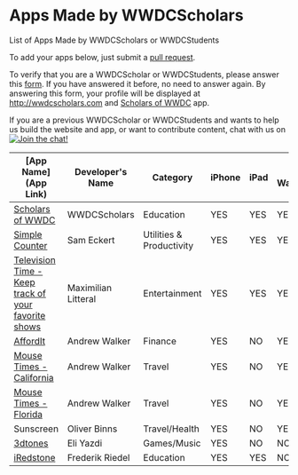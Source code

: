 # Apps Made by WWDCScholars

List of Apps Made by WWDCScholars or WWDCStudents

To add your apps below, just submit a [pull request](https://github.com/WWDCScholars/Apps-Made-By-WWDCScholars/pulls).

To verify that you are a WWDCScholar or WWDCStudents, please answer this [form](http://wwdcscholarsform.heroku.com). If you have answered it before, no need to answer again. By answering this form, your profile will be displayed at http://wwdcscholars.com and [Scholars of WWDC](https://itunes.apple.com/us/app/scholars-of-wwdc/id999731893?mt=8) app.

If you are a previous WWDCScholar or WWDCStudents and wants to help us build the website and app, or want to contribute content, chat with us on [![Join the chat!](https://img.shields.io/badge/WWDCScholars-JOIN%20CHAT-604887.svg)](https://gitter.im/WWDCScholars/WWDCScholarsHQ)
<!-- Insert your apps below after the last line -->
<!-- Watch out for columns, you must have 9 pipes -->
<!-- Add your name if you have developed it and not your parent's name -->
<!-- You can add as many as you can -->

| [App Name](App Link)| Developer's Name | Category | iPhone | iPad | &#63743; Watch | &#63743; TV | Mac App |
| ------------------- | ---------------- | -------- | ------ | ---- | -------------- | ----------- | ------- |
| [Scholars of WWDC](https://itunes.apple.com/us/app/scholars-of-wwdc/id999731893?mt=8)| WWDCScholars | Education | YES | YES | YES | YES | N/A | N/A 
| [Simple Counter](https://geo.itunes.apple.com/us/app/simple-counter-count-everything!/id961653412?mt=8)| Sam Eckert | Utilities & Productivity | YES | YES | YES | N/A | N/A | N/A 
| [Television Time - Keep track of your favorite shows](https://itunes.apple.com/us/app/television-time-keep-track/id969714962?ls=1&mt=8)| Maximilian Litteral | Entertainment | YES | YES | YES | No | No | N/A 
| [AffordIt](https://itunes.apple.com/us/app/affordit-budget-tracker/id915828557?mt=8)| Andrew Walker | Finance | YES | NO | YES | N/A | N/A | N/A 
| [Mouse Times - California](https://itunes.apple.com/us/app/mouse-times-california/id1037614431?mt=8)| Andrew Walker | Travel | YES | NO | YES | N/A | N/A | N/A 
| [Mouse Times - Florida](https://itunes.apple.com/us/app/mouse-times-florida/id1021402097?mt=8)| Andrew Walker | Travel | YES | NO | YES | N/A | N/A | N/A 
| Sunscreen | Oliver Binns | Travel/Health | YES | NO | YES | N/A | N/A | N/A 
| [3dtones](https://itunes.apple.com/us/app/3dtones/id1108446298?mt=8)| Eli Yazdi | Games/Music | YES | NO | NO | N/A | N/A | N/A 
| [iRedstone](http://appstore.com/iredstone)| Frederik Riedel | Education | YES | YES | NO | YES | YES 
